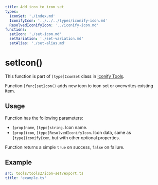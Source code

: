 ```yaml
title: Add icon to icon set
types:
  IconSet: './index.md'
  IconifyIcon: '../../../types/iconify-icon.md'
  ResolvedIconifyIcon: '../iconify-icon.md'
functions:
  setIcon: './set-icon.md'
  setVariation: './set-variation.md'
  setAlias: './set-alias.md'
```

# setIcon()

This function is part of `[type]IconSet` class in [Iconify Tools](../index.md).

Function `[func]setIcon()` adds new icon to icon set or overwrites existing item.

## Usage

Function has the following parameters:

- `[prop]name`, `[type]string`. Icon name.
- `[prop]icon`, `[type]ResolvedIconifyIcon`. Icon data, same as `[type]IconifyIcon`, but with other optional properties.

Function returns a simple `true` on success, `false` on failure.

## Example

```yaml
src: tools/tools2/icon-set/export.ts
title: 'example.ts'
```
